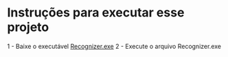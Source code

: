 ﻿# Instruções para executar esse projeto
1 - Baixe o executável [Recognizer.exe](Recognizer.Console/Recognizer.exe)
2 - Execute o arquivo Recognizer.exe